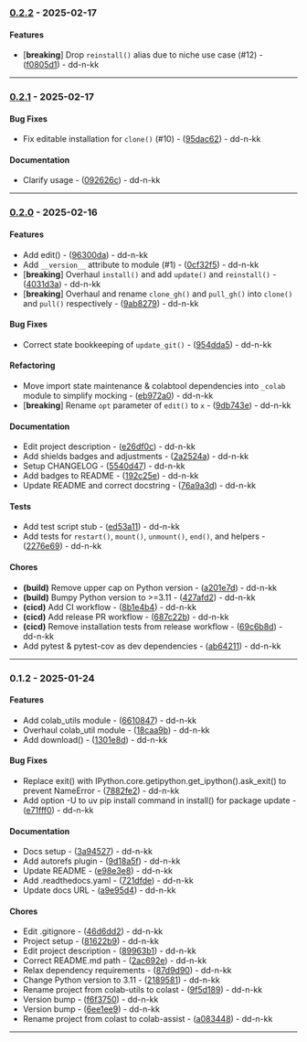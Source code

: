 
### [0.2.2](https://github.com/dd-n-kk/colab-assist/compare/v0.2.1..v0.2.2) - 2025-02-17

#### Features

- [**breaking**] Drop `reinstall()` alias due to niche use case (#12) - ([f0805d1](https://github.com/dd-n-kk/colab-assist/commit/f0805d19b18ee54ab89fbfecf287d520ab46cad5)) - dd-n-kk

---

### [0.2.1](https://github.com/dd-n-kk/colab-assist/compare/v0.2.0..v0.2.1) - 2025-02-17

#### Bug Fixes

- Fix editable installation for `clone()` (#10) - ([95dac62](https://github.com/dd-n-kk/colab-assist/commit/95dac62b5ecf0d16e95fa983a607a87b9e12b194)) - dd-n-kk

#### Documentation

- Clarify usage - ([092626c](https://github.com/dd-n-kk/colab-assist/commit/092626cd1a5357f087e98ed4a421b10cba127171)) - dd-n-kk

---

### [0.2.0](https://github.com/dd-n-kk/colab-assist/compare/v0.1.2..v0.2.0) - 2025-02-16

#### Features

- Add edit() - ([96300da](https://github.com/dd-n-kk/colab-assist/commit/96300da44d5e55283293241d2adbd8695ad5b0a7)) - dd-n-kk
- Add `__version__` attribute to module (#1) - ([0cf32f5](https://github.com/dd-n-kk/colab-assist/commit/0cf32f52cd7ea5415ad590f565709cee26dbf9cb)) - dd-n-kk
- [**breaking**] Overhaul `install()` and add `update()` and `reinstall()` - ([4031d3a](https://github.com/dd-n-kk/colab-assist/commit/4031d3a2bf0a9b609da5cb0914db5b5b2e5c2708)) - dd-n-kk
- [**breaking**] Overhaul and rename `clone_gh()` and `pull_gh()` into `clone()` and `pull()` respectively - ([9ab8279](https://github.com/dd-n-kk/colab-assist/commit/9ab82794c0b63c530a4cf819ffcd37905544a4c6)) - dd-n-kk

#### Bug Fixes

- Correct state bookkeeping of `update_git()` - ([954dda5](https://github.com/dd-n-kk/colab-assist/commit/954dda5b88615099ce278cb5fde1541bcccc3799)) - dd-n-kk

#### Refactoring

- Move import state maintenance & colabtool dependencies into `_colab` module to simplify mocking - ([eb972a0](https://github.com/dd-n-kk/colab-assist/commit/eb972a0c54cb8c2ebe636cb3182be53cbcd60089)) - dd-n-kk
- [**breaking**] Rename `opt` parameter of `edit()` to `x` - ([9db743e](https://github.com/dd-n-kk/colab-assist/commit/9db743eafd6077dfa5cbf4f726d7c28a963c3395)) - dd-n-kk

#### Documentation

- Edit project description - ([e26df0c](https://github.com/dd-n-kk/colab-assist/commit/e26df0c770974b51a67d863f7290e2be8a5c0687)) - dd-n-kk
- Add shields badges and adjustments - ([2a2524a](https://github.com/dd-n-kk/colab-assist/commit/2a2524aa2c96593ce0282af512dfda8d255233f6)) - dd-n-kk
- Setup CHANGELOG - ([5540d47](https://github.com/dd-n-kk/colab-assist/commit/5540d47d2f824f6f70971e02b5f8e97d8db150df)) - dd-n-kk
- Add badges to README - ([192c25e](https://github.com/dd-n-kk/colab-assist/commit/192c25ea9fb926708d651e45d33a65b7f8d6484c)) - dd-n-kk
- Update README and correct docstring - ([76a9a3d](https://github.com/dd-n-kk/colab-assist/commit/76a9a3d8ecc50296d68759410bd521e1e86aa8b6)) - dd-n-kk

#### Tests

- Add test script stub - ([ed53a11](https://github.com/dd-n-kk/colab-assist/commit/ed53a1106d3326926e2bd21e58aead3c83333c3b)) - dd-n-kk
- Add tests for `restart()`, `mount()`, `unmount()`, `end()`, and helpers - ([2276e69](https://github.com/dd-n-kk/colab-assist/commit/2276e69756cfa366f3cbe6e0193f1ae48888e3f5)) - dd-n-kk

#### Chores

- **(build)** Remove upper cap on Python version - ([a201e7d](https://github.com/dd-n-kk/colab-assist/commit/a201e7da841547c9b1a5b4841ef81c4d86b7048a)) - dd-n-kk
- **(build)** Bumpy Python version to >=3.11 - ([427afd2](https://github.com/dd-n-kk/colab-assist/commit/427afd2677cd4afbd48e2a80c3fb5960fac88152)) - dd-n-kk
- **(cicd)** Add CI workflow - ([8b1e4b4](https://github.com/dd-n-kk/colab-assist/commit/8b1e4b47568cfb9508073f22f4f402d3fc380f0f)) - dd-n-kk
- **(cicd)** Add release PR workflow - ([687c22b](https://github.com/dd-n-kk/colab-assist/commit/687c22b0b3fe349883de2842ab1d821376c93dcd)) - dd-n-kk
- **(cicd)** Remove installation tests from release workflow - ([69c6b8d](https://github.com/dd-n-kk/colab-assist/commit/69c6b8dc41d1082e190cb6e4c441a3a873457059)) - dd-n-kk
- Add pytest & pytest-cov as dev dependencies - ([ab64211](https://github.com/dd-n-kk/colab-assist/commit/ab64211e1584263284dd2276712bb339502a673f)) - dd-n-kk

---

### 0.1.2 - 2025-01-24

#### Features

- Add colab_utils module - ([6610847](https://github.com/dd-n-kk/colab-assist/commit/6610847b197108006159ac2bd0be8710cb8b025e)) - dd-n-kk
- Overhaul colab_util module - ([18caa9b](https://github.com/dd-n-kk/colab-assist/commit/18caa9b4aea00d4baca8644d56d46e2cbbd2d481)) - dd-n-kk
- Add download() - ([1301e8d](https://github.com/dd-n-kk/colab-assist/commit/1301e8d1c11c922459574314e06126e838f57aaf)) - dd-n-kk

#### Bug Fixes

- Replace exit() with IPython.core.getipython.get_ipython().ask_exit() to prevent NameError - ([7882fe2](https://github.com/dd-n-kk/colab-assist/commit/7882fe241c1ee43fa0d3baf9e9205176e17e1542)) - dd-n-kk
- Add option -U to uv pip install command in install() for package update - ([e71fff0](https://github.com/dd-n-kk/colab-assist/commit/e71fff0fbc186a7d302069a0469038f2444bb924)) - dd-n-kk

#### Documentation

- Docs setup - ([3a94527](https://github.com/dd-n-kk/colab-assist/commit/3a945271b7a0b6a533f1ddd3766032844d929e9d)) - dd-n-kk
- Add autorefs plugin - ([9d18a5f](https://github.com/dd-n-kk/colab-assist/commit/9d18a5f04f4cb6ea0543d754c1762dc1e4b82a9e)) - dd-n-kk
- Update README - ([e98e3e8](https://github.com/dd-n-kk/colab-assist/commit/e98e3e8b78c31dc9e4b66651201aca4fd5a89b14)) - dd-n-kk
- Add .readthedocs.yaml - ([721dfde](https://github.com/dd-n-kk/colab-assist/commit/721dfde0a9ee17754e269247d222a962bf5010e4)) - dd-n-kk
- Update docs URL - ([a9e95d4](https://github.com/dd-n-kk/colab-assist/commit/a9e95d4a2b5bf934dcfd4d9ec1844866a4d504fd)) - dd-n-kk

#### Chores

- Edit .gitignore - ([46d6dd2](https://github.com/dd-n-kk/colab-assist/commit/46d6dd2336fc418321b458ee35ddfaefa4c437a4)) - dd-n-kk
- Project setup - ([81622b9](https://github.com/dd-n-kk/colab-assist/commit/81622b95f34c33e53c4340bca6b409a07e1d3714)) - dd-n-kk
- Edit project description - ([89963b1](https://github.com/dd-n-kk/colab-assist/commit/89963b1e3829e060a38dccf8dd6934bf0ca65321)) - dd-n-kk
- Correct README.md path - ([2ac692e](https://github.com/dd-n-kk/colab-assist/commit/2ac692e0b4ed1b3f1673eaeea654a983fa651427)) - dd-n-kk
- Relax dependency requirements - ([87d9d90](https://github.com/dd-n-kk/colab-assist/commit/87d9d90be12ea44591d7d7e28df1964eb3118315)) - dd-n-kk
- Change Python version to 3.11 - ([2189581](https://github.com/dd-n-kk/colab-assist/commit/21895816e3146a86a53db20d6a782349b47f2eee)) - dd-n-kk
- Rename project from colab-utils to colast - ([9f5d189](https://github.com/dd-n-kk/colab-assist/commit/9f5d189a8bbf33ab43b14e6b9d6f3129b0c9d604)) - dd-n-kk
- Version bump - ([f6f3750](https://github.com/dd-n-kk/colab-assist/commit/f6f3750dde1ac7d327c914e78060687f6ba0d9f6)) - dd-n-kk
- Version bump - ([6ee1ee9](https://github.com/dd-n-kk/colab-assist/commit/6ee1ee92ed0c251b1049f5c750a9e01fbc1a3693)) - dd-n-kk
- Rename project from colast to colab-assist - ([a083448](https://github.com/dd-n-kk/colab-assist/commit/a0834480d55d5b7354efac36f46beccf143ff9d6)) - dd-n-kk

---
<!-- generated by git-cliff -->
